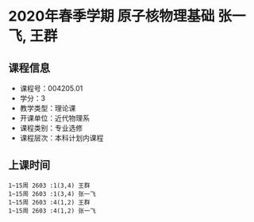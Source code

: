 # 2020年春季学期 原子核物理基础 张一飞, 王群






## 课程信息

- 课程号：004205.01
- 学分：3
- 教学类型：理论课
- 开课单位：近代物理系
- 课程类别：专业选修
- 课程层次：本科计划内课程

## 上课时间

```
1~15周 2603 :1(3,4) 王群
1~15周 2603 :1(3,4) 张一飞
1~15周 2603 :4(1,2) 王群
1~15周 2603 :4(1,2) 张一飞
```

